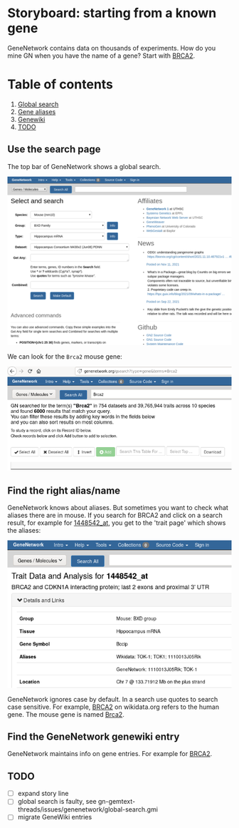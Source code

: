 # Storyboard: starting from a known gene

GeneNetwork contains data on thousands of experiments. How do you mine GN when you have the name of a gene? Start with [BRCA2](https://genenetwork.org/genes/BRCA2).

# Table of contents
1. [Global search](#gsearch)
1. [Gene aliases](#alias)
1. [Genewiki](#genewiki)
1. [TODO](#TODO)

## Use the search page <a name="gsearch" />

The top bar of GeneNetwork shows a global search.

![Home page](./genenetwork.png "The GeneNetwork HOME")

We can look for the `Brca2` mouse gene:

<p align="center">
  <img src="global-search-gene.png" alt="Global gene search"/>
</p>


## Find the right alias/name <a name="alias" />

GeneNetwork knows about aliases. But sometimes you want to check what aliases there are in mouse. If you search for BRCA2 and click on a search result, for example for [1448542_at](http://genenetwork.org/show_trait?trait_id=1448542_at&dataset=HC_M2_0606_P),
you get to the 'trait page' which shows the aliases:

<p align="center">
  <img src="gene-aliases.png" alt="Gene aliases"/>
</p>

GeneNetwork ignores case by default. In a search use quotes to search case sensitive. For example,  [BRCA2](https://www.wikidata.org/wiki/Q17853272) on wikidata.org refers to the human gene. The mouse gene is named [Brca2](https://www.wikidata.org/wiki/Q14864738).

## Find the GeneNetwork genewiki entry <a name="genewiki" />

GeneNetwork maintains info on gene entries. For example for [BRCA2](http://gn1.genenetwork.org/webqtl/main.py?FormID=geneWiki&symbol=BRCA2).

## TODO <a name="TODO" />

* [ ] expand story line
* [ ] global search is faulty, see gn-gemtext-threads/issues/genenetwork/global-search.gmi
* [ ] migrate GeneWiki entries

